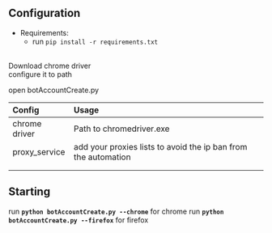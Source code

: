 ## Configuration

- Requirements:<br>
  - run `pip install -r requirements.txt`
<br>
Download chrome driver<br>
  configure it to path<br>
  
open botAccountCreate.py

| Config               | Usage                                                                                                |
| :------------------- | :--------------------------------------------------------------------------------------------------- |
| chrome driver        | Path to chromedriver.exe                                                                             |
| proxy_service        | add your proxies lists to avoid the ip ban from the automation                                        |
|                      |                                                                                                      |
|                      |                                                                                                      |
   


## Starting 
run <strong>`python botAccountCreate.py --chrome`</strong> for chrome
run <strong>`python botAccountCreate.py --firefox`</strong> for firefox 



